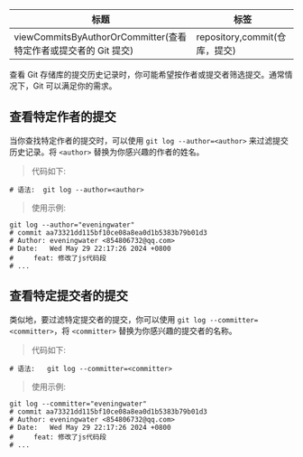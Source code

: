 | 标题                                                            | 标签                          |
| --------------------------------------------------------------- | ----------------------------- |
| viewCommitsByAuthorOrCommitter(查看特定作者或提交者的 Git 提交) | repository,commit(仓库，提交) |

查看 Git 存储库的提交历史记录时，你可能希望按作者或提交者筛选提交。通常情况下，Git 可以满足你的需求。

## 查看特定作者的提交

当你查找特定作者的提交时，可以使用 `git log --author=<author>` 来过滤提交历史记录。将 `<author>` 替换为你感兴趣的作者的姓名。

> 代码如下:

```shell
# 语法:  git log --author=<author>
```

> 使用示例:

```shell
git log --author="eveningwater"
# commit aa73321dd115bf10ce08a8ea0d1b5383b79b01d3
# Author: eveningwater <854806732@qq.com>
# Date:   Wed May 29 22:17:26 2024 +0800
#     feat: 修改了js代码段
# ...
```

## 查看特定提交者的提交

类似地，要过滤特定提交者的提交，你可以使用 `git log --committer=<committer>`，将 `<committer>` 替换为你感兴趣的提交者的名称。

> 代码如下:

```shell
# 语法:   git log --committer=<committer>
```

> 使用示例:

```shell
git log --committer="eveningwater"
# commit aa73321dd115bf10ce08a8ea0d1b5383b79b01d3
# Author: eveningwater <854806732@qq.com>
# Date:   Wed May 29 22:17:26 2024 +0800
#     feat: 修改了js代码段
# ...
```
